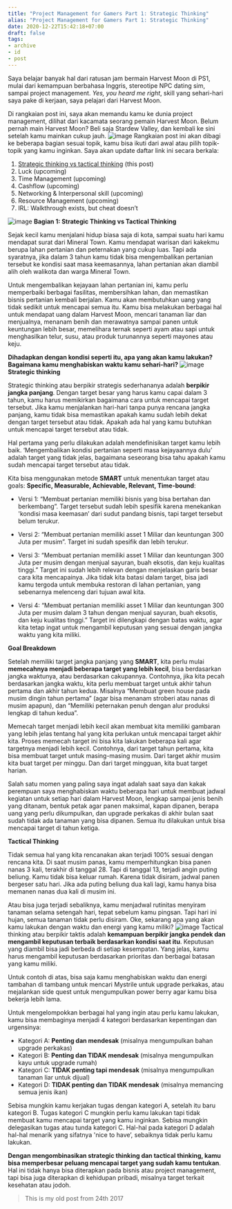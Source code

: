```yaml
---
title: "Project Management for Gamers Part 1: Strategic Thinking"
alias: "Project Management for Gamers Part 1: Strategic Thinking"
date: 2020-12-22T15:42:18+07:00
draft: false
tags:
- archive
- id
- post
---
```


Saya belajar banyak hal dari ratusan jam bermain Harvest Moon di PS1, mulai dari kemampuan berbahasa Inggris, stereotipe NPC dating sim, sampai project management. *Yes, you heard me right*, skill yang sehari-hari saya pake di kerjaan, saya pelajari dari Harvest Moon.

Di rangkaian post ini, saya akan memandu kamu ke dunia project management, dilihat dari kacamata seorang pemain Harvest Moon. Belum pernah main Harvest Moon? Beli saja Stardew Valley, dan kembali ke sini setelah kamu mainkan cukup jauh.
![image](https://64.media.tumblr.com/595bf05bf0397a92eaa28b6f659f5bb6/tumblr_inline_p1f9w564df1su4yjc_500.jpg)
Rangkaian post ini akan dibagi ke beberapa bagian sesuai topik, kamu bisa ikuti dari awal atau pilih topik-topik yang kamu inginkan. Saya akan update daftar link ini secara berkala:

1. [Strategic thinking vs tactical thinking](#) (this post)
2. Luck (upcoming)
3. Time Management (upcoming)
4. Cashflow (upcoming)
5. Networking & Interpersonal skill (upcoming)
6. Resource Management (upcoming)
7. IRL: Walkthrough exists, but cheat doesn’t

![image](https://64.media.tumblr.com/30688384f9f4e7199ebab83ceead3292/tumblr_inline_p1fegd2JVL1su4yjc_500.png)
**Bagian 1: Strategic Thinking vs Tactical Thinking**

Sejak kecil kamu menjalani hidup biasa saja di kota, sampai suatu hari kamu mendapat surat dari Mineral Town. Kamu mendapat warisan dari kakekmu berupa lahan pertanian dan peternakan yang cukup luas. Tapi ada syaratnya, jika dalam 3 tahun kamu tidak bisa mengembalikan pertanian tersebut ke kondisi saat masa keemasannya, lahan pertanian akan diambil alih oleh walikota dan warga Mineral Town.

Untuk mengembalikan kejayaan lahan pertanian ini, kamu perlu memperbaiki berbagai fasilitas, membersihkan lahan, dan memastikan bisnis pertanian kembali berjalan. Kamu akan membutuhkan uang yang tidak sedikit untuk mencapai semua itu. Kamu bisa melakukan berbagai hal untuk mendapat uang dalam Harvest Moon, mencari tanaman liar dan menjualnya, menanam benih dan merawatnya sampai panen untuk keuntungan lebih besar, memelihara ternak seperti ayam atau sapi untuk menghasilkan telur, susu, atau produk turunannya seperti mayones atau keju.

**Dihadapkan dengan kondisi seperti itu, apa yang akan kamu lakukan? Bagaimana kamu menghabiskan waktu kamu sehari-hari?**
![image](https://64.media.tumblr.com/42378490d77a5d3954bb1ddb7b3df592/tumblr_inline_p1fa43BKlp1su4yjc_500.jpg)
**Strategic thinking**

Strategic thinking atau berpikir strategis sederhananya adalah **berpikir jangka panjang**. Dengan target besar yang harus kamu capai dalam 3 tahun, kamu harus memikirkan bagaimana cara untuk mencapai target tersebut. Jika kamu menjalankan hari-hari tanpa punya rencana jangka panjang, kamu tidak bisa memastikan apakah kamu sudah lebih dekat dengan target tersebut atau tidak. Apakah ada hal yang kamu butuhkan untuk mencapai target tersebut atau tidak.

Hal pertama yang perlu dilakukan adalah mendefinisikan target kamu lebih baik. ‘Mengembalikan kondisi pertanian seperti masa kejayaannya dulu’ adalah target yang tidak jelas, bagaimana seseorang bisa tahu apakah kamu sudah mencapai target tersebut atau tidak.

Kita bisa menggunakan metode **SMART** untuk menentukan target atau goals: **Specific, Measurable, Achievable, Relevant, Time-bound**:

- Versi 1: “Membuat pertanian memiliki bisnis yang bisa bertahan dan berkembang”. Target tersebut sudah lebih spesifik karena menekankan 'kondisi masa keemasan’ dari sudut pandang bisnis, tapi target tersebut belum terukur.

- Versi 2: “Membuat pertanian memiliki asset 1 Miliar dan keuntungan 300 Juta per musim”. Target ini sudah spesifik dan lebih terukur.

- Versi 3: “Membuat pertanian memiliki asset 1 Miliar dan keuntungan 300 Juta per musim dengan menjual sayuran, buah eksotis, dan keju kualitas tinggi.” Target ini sudah lebih relevan dengan menjelaskan garis besar cara kita mencapainya. Jika tidak kita batasi dalam target, bisa jadi kamu tergoda untuk membuka restoran di lahan pertanian, yang sebenarnya melenceng dari tujuan awal kita.

- Versi 4: “Membuat pertanian memiliki asset 1 Miliar dan keuntungan 300 Juta per musim dalam 3 tahun dengan menjual sayuran, buah eksotis, dan keju kualitas tinggi.” Target ini dilengkapi dengan batas waktu, agar kita tetap ingat untuk mengambil keputusan yang sesuai dengan jangka waktu yang kita miliki.

**Goal Breakdown**

Setelah memiliki target jangka panjang yang **SMART**, kita perlu mulai **memecahnya menjadi beberapa target yang lebih kecil**, bisa berdasarkan jangka waktunya, atau berdasarkan cakupannya. Contohnya, jika kita pecah berdasarkan jangka waktu, kita perlu membuat target untuk akhir tahun pertama dan akhir tahun kedua. Misalnya “Membuat green house pada musim dingin tahun pertama” (agar bisa menanam stroberi atau nanas di musim apapun), dan “Memiliki peternakan penuh dengan alur produksi lengkap di tahun kedua”.

Memecah target menjadi lebih kecil akan membuat kita memiliki gambaran yang lebih jelas tentang hal yang kita perlukan untuk mencapai target akhir kita. Proses memecah target ini bisa kita lakukan beberapa kali agar targetnya menjadi lebih kecil. Contohnya, dari target tahun pertama, kita bisa membuat target untuk masing-masing musim. Dari target akhir musim kita buat target per minggu. Dan dari target mingguan, kita buat target harian.

Salah satu momen yang paling saya ingat adalah saat saya dan kakak perempuan saya menghabiskan waktu beberapa hari untuk membuat jadwal kegiatan untuk setiap hari dalam Harvest Moon, lengkap sampai jenis benih yang ditanam, bentuk petak agar panen maksimal, kapan dipanen, berapa uang yang perlu dikumpulkan, dan upgrade perkakas di akhir bulan saat sudah tidak ada tanaman yang bisa dipanen. Semua itu dilakukan untuk bisa mencapai target di tahun ketiga.

**Tactical Thinking**

Tidak semua hal yang kita rencanakan akan terjadi 100% sesuai dengan rencana kita. Di saat musim panas, kamu memperhitungkan bisa panen nanas 3 kali, terakhir di tanggal 28. Tapi di tanggal 13, terjadi angin puting beliung. Kamu tidak bisa keluar rumah. Karena tidak disiram, jadwal panen bergeser satu hari. Jika ada puting beliung dua kali lagi, kamu hanya bisa memanen nanas dua kali di musim ini.

Atau bisa juga terjadi sebaliknya, kamu menjadwal rutinitas menyiram tanaman selama setengah hari, tepat sebelum kamu pingsan. Tapi hari ini hujan, semua tanaman tidak perlu disiram. Oke, sekarang apa yang akan kamu lakukan dengan waktu dan energi yang kamu miliki?
![image](https://64.media.tumblr.com/bdfe22146483f1d07c87aac266ae925b/tumblr_inline_p1fabx79uY1su4yjc_500.png)
Tactical thinking atau berpikir taktis adalah **kemampuan berpikir jangka pendek dan mengambil keputusan terbaik berdasarkan kondisi saat itu**. Keputusan yang diambil bisa jadi berbeda di setiap kesempatan. Yang jelas, kamu harus mengambil keputusan berdasarkan prioritas dan berbagai batasan yang kamu miliki.

Untuk contoh di atas, bisa saja kamu menghabiskan waktu dan energi tambahan di tambang untuk mencari Mystrile untuk upgrade perkakas, atau mejalankan side quest untuk mengumpulkan power berry agar kamu bisa bekerja lebih lama.

Untuk mengelompokkan berbagai hal yang ingin atau perlu kamu lakukan, kamu bisa membaginya menjadi 4 kategori berdasarkan kepentingan dan urgensinya:

- Kategori A: **Penting dan mendesak** (misalnya mengumpulkan bahan upgrade perkakas)
- Kategori B: **Penting dan TIDAK mendesak** (misalnya mengumpulkan kayu untuk upgrade rumah)
- Kategori C: **TIDAK penting tapi mendesak** (misalnya mengumpulkan tanaman liar untuk dijual)
- Kategori D: **TIDAK penting dan TIDAK mendesak** (misalnya memancing semua jenis ikan)

Sebisa mungkin kamu kerjakan tugas dengan kategori A, setelah itu baru kategori B. Tugas kategori C mungkin perlu kamu lakukan tapi tidak membuat kamu mencapai target yang kamu inginkan. Sebisa mungkin delegasikan tugas atau tunda kategori C. Hal-hal pada kategori D adalah hal-hal menarik yang sifatnya 'nice to have’, sebaiknya tidak perlu kamu lakukan.

**Dengan mengombinasikan strategic thinking dan tactical thinking, kamu bisa memperbesar peluang mencapai target yang sudah kamu tentukan**. Hal ini tidak hanya bisa diterapkan pada bisnis atau project management, tapi bisa juga diterapkan di kehidupan pribadi, misalnya target terkait kesehatan atau jodoh.

> This is my old post from 24th 2017
